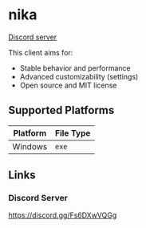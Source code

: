 # nika
[Discord server](https://discord.gg/Fs6DXwVQGg)

This client aims for:
- Stable behavior and performance
- Advanced customizability (settings)
- Open source and MIT license

## Supported Platforms
| Platform | File Type |
|-|-|
| Windows | `exe` |

## Links
### Discord Server
https://discord.gg/Fs6DXwVQGg
